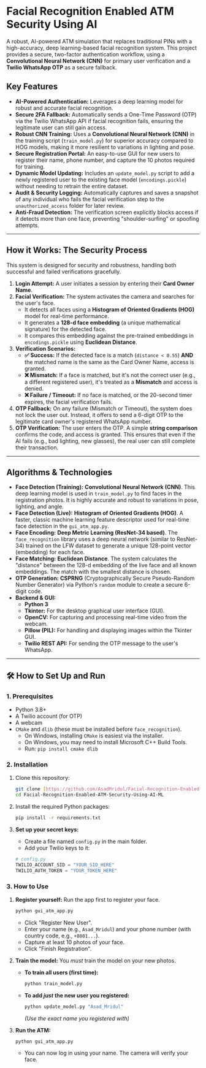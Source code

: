 # Facial Recognition Enabled ATM Security Using AI

A robust, AI-powered ATM simulation that replaces traditional PINs with a high-accuracy, deep learning-based facial recognition system. This project provides a secure, two-factor authentication workflow, using a **Convolutional Neural Network (CNN)** for primary user verification and a **Twilio WhatsApp OTP** as a secure fallback.



## Key Features

* **AI-Powered Authentication:** Leverages a deep learning model for robust and accurate facial recognition.
* **Secure 2FA Fallback:** Automatically sends a One-Time Password (OTP) via the Twilio WhatsApp API if facial recognition fails, ensuring the legitimate user can still gain access.
* **Robust CNN Training:** Uses a **Convolutional Neural Network (CNN)** in the training script (`train_model.py`) for superior accuracy compared to HOG models, making it more resilient to variations in lighting and pose.
* **Secure Registration Portal:** An easy-to-use GUI for new users to register their name, phone number, and capture the 10 photos required for training.
* **Dynamic Model Updating:** Includes an `update_model.py` script to add a newly registered user to the existing face model (`encodings.pickle`) without needing to retrain the entire dataset.
* **Audit & Security Logging:** Automatically captures and saves a snapshot of any individual who fails the facial verification step to the `unauthorized_access` folder for later review.
* **Anti-Fraud Detection:** The verification screen explicitly blocks access if it detects more than one face, preventing "shoulder-surfing" or spoofing attempts.

---

## How it Works: The Security Process

This system is designed for security and robustness, handling both successful and failed verifications gracefully.

1.  **Login Attempt:** A user initiates a session by entering their **Card Owner Name**.
2.  **Facial Verification:** The system activates the camera and searches for the user's face.
    * It detects all faces using a **Histogram of Oriented Gradients (HOG)** model for real-time performance.
    * It generates a **128-d face embedding** (a unique mathematical signature) for the detected face.
    * It compares this embedding against the pre-trained embeddings in `encodings.pickle` using **Euclidean Distance**.
3.  **Verification Scenarios:**
    * **✅ Success:** If the detected face is a match (`distance < 0.55`) **AND** the matched name is the same as the Card Owner Name, access is granted.
    * **❌ Mismatch:** If a face is matched, but it's not the correct user (e.g., a different registered user), it's treated as a **Mismatch** and access is denied.
    * **❌ Failure / Timeout:** If no face is matched, or the 20-second timer expires, the facial verification fails.
4.  **OTP Fallback:** On any failure (Mismatch or Timeout), the system does not lock the user out. Instead, it offers to send a 6-digit OTP to the legitimate card owner's registered WhatsApp number.
5.  **OTP Verification:** The user enters the OTP. A simple **string comparison** confirms the code, and access is granted. This ensures that even if the AI fails (e.g., bad lighting, new glasses), the real user can still complete their transaction.

---

## Algorithms & Technologies

* **Face Detection (Training):** **Convolutional Neural Network (CNN)**. This deep learning model is used in `train_model.py` to find faces in the registration photos. It is highly accurate and robust to variations in pose, lighting, and angle.
* **Face Detection (Live):** **Histogram of Oriented Gradients (HOG)**. A faster, classic machine learning feature descriptor used for real-time face detection in the `gui_atm_app.py`.
* **Face Encoding:** **Deep Metric Learning (ResNet-34 based)**. The `face_recognition` library uses a deep neural network (similar to ResNet-34) trained on the LFW dataset to generate a unique 128-point vector (embedding) for each face.
* **Face Matching:** **Euclidean Distance**. The system calculates the "distance" between the 128-d embedding of the live face and all known embeddings. The match with the smallest distance is chosen.
* **OTP Generation:** **CSPRNG** (Cryptographically Secure Pseudo-Random Number Generator) via Python's `random` module to create a secure 6-digit code.
* **Backend & GUI:**
    * **Python 3**
    * **Tkinter:** For the desktop graphical user interface (GUI).
    * **OpenCV:** For capturing and processing real-time video from the webcam.
    * **Pillow (PIL):** For handling and displaying images within the Tkinter GUI.
    * **Twilio REST API:** For sending the OTP message to the user's WhatsApp.

---

## 🛠️ How to Set Up and Run

### 1. Prerequisites

* Python 3.8+
* A Twilio account (for OTP)
* A webcam
* `CMake` and `dlib` (these must be installed before `face_recognition`).
    * On Windows, installing `CMake` is easiest via the installer.
    * On Windows, you may need to install Microsoft C++ Build Tools.
    * Run: `pip install cmake dlib`

### 2. Installation

1.  Clone this repository:
    ```bash
    git clone [https://github.com/AsadMridul/Facial-Recognition-Enabled-ATM-Security-Using-AI-ML.git](https://github.com/AsadMridul/Facial-Recognition-Enabled-ATM-Security-Using-AI-ML.git)
    cd Facial-Recognition-Enabled-ATM-Security-Using-AI-ML
    ```

2.  Install the required Python packages:
    ```bash
    pip install -r requirements.txt
    ```

3.  **Set up your secret keys:**
    * Create a file named `config.py` in the main folder.
    * Add your Twilio keys to it:
    ```python
    # config.py
    TWILIO_ACCOUNT_SID = "YOUR_SID_HERE"
    TWILIO_AUTH_TOKEN = "YOUR_TOKEN_HERE"
    ```

### 3. How to Use

1.  **Register yourself:** Run the app first to register your face.
    ```bash
    python gui_atm_app.py
    ```
    * Click "Register New User".
    * Enter your name (e.g., `Asad_Mridul`) and your phone number (with country code, e.g., `+8801...`).
    * Capture at least 10 photos of your face.
    * Click "Finish Registration".

2.  **Train the model:** You *must* train the model on your new photos.
    * **To train all users (first time):**
        ```bash
        python train_model.py
        ```
    * **To add *just* the new user you registered:**
        ```bash
        python update_model.py "Asad_Mridul"
        ```
        *(Use the exact name you registered with)*

3.  **Run the ATM:**
    ```bash
    python gui_atm_app.py
    ```
    * You can now log in using your name. The camera will verify your face.